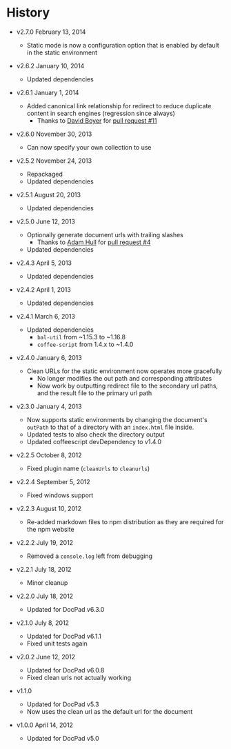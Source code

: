 # History

- v2.7.0 February 13, 2014
	- Static mode is now a configuration option that is enabled by default in the static environment

- v2.6.2 January 10, 2014
	- Updated dependencies

- v2.6.1 January 1, 2014
	- Added canonical link relationship for redirect to reduce duplicate content in search engines (regression since always)
		- Thanks to [David Boyer](https://github.com/misterdai) for [pull request #11](https://github.com/docpad/docpad-plugin-cleanurls/pull/11)

- v2.6.0 November 30, 2013
	- Can now specify your own collection to use

- v2.5.2 November 24, 2013
	- Repackaged
	- Updated dependencies

- v2.5.1 August 20, 2013
	- Updated dependencies

- v2.5.0 June 12, 2013
	- Optionally generate document urls with trailing slashes
		- Thanks to [Adam Hull](https://github.com/hurrymaplelad) for [pull request #4](https://github.com/docpad/docpad-plugin-cleanurls/pull/4)
	- Updated dependencies

- v2.4.3 April 5, 2013
	- Updated dependencies

- v2.4.2 April 1, 2013
	- Updated dependencies

- v2.4.1 March 6, 2013
	- Updated dependencies
		-  `bal-util` from ~1.15.3 to ~1.16.8
		-  `coffee-script` from 1.4.x to ~1.4.0

- v2.4.0 January 6, 2013
	- Clean URLs for the static environment now operates more gracefully
		- No longer modifies the out path and corresponding attributes
		- Now work by outputting redirect file to the secondary url paths, and the result file to the primary url path

- v2.3.0 January 4, 2013
	- Now supports static environments by changing the document's `outPath` to that of a directory with an `index.html` file inside.
	- Updated tests to also check the directory output
	- Updated coffeescript devDependency to v1.4.0

- v2.2.5 October 8, 2012
	- Fixed plugin name (`cleanUrls` to `cleanurls`)

- v2.2.4 September 5, 2012
	- Fixed windows support

- v2.2.3 August 10, 2012
	- Re-added markdown files to npm distribution as they are required for the npm website

- v2.2.2 July 19, 2012
	- Removed a `console.log` left from debugging

- v2.2.1 July 18, 2012
	- Minor cleanup

- v2.2.0 July 18, 2012
	- Updated for DocPad v6.3.0

- v2.1.0 July 8, 2012
	- Updated for DocPad v6.1.1
	- Fixed unit tests again

- v2.0.2 June 12, 2012
	- Updated for DocPad v6.0.8
	- Fixed clean urls not actually working

- v1.1.0
	- Updated for DocPad v5.3
	- Now uses the clean url as the default url for the document

- v1.0.0 April 14, 2012
	- Updated for DocPad v5.0
